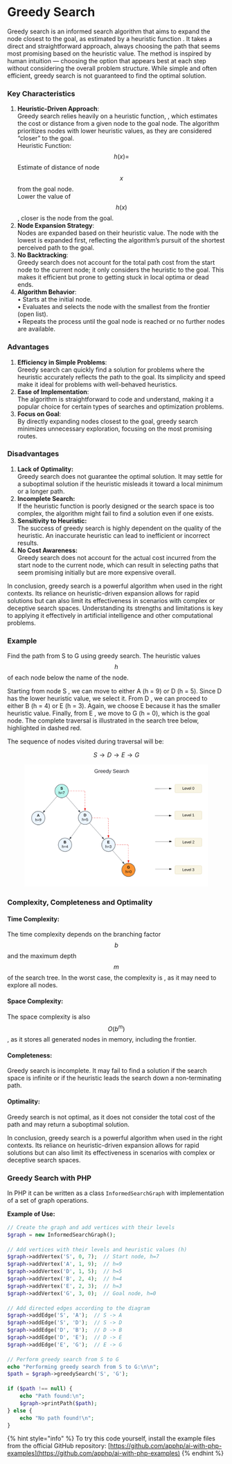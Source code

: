 # Greedy Search

Greedy search is an informed search algorithm that aims to expand the node closest to the goal, as estimated by a heuristic function . It takes a direct and straightforward approach, always choosing the path that seems most promising based on the heuristic value. The method is inspired by human intuition — choosing the option that appears best at each step without considering the overall problem structure. While simple and often efficient, greedy search is not guaranteed to find the optimal solution.

### Key Characteristics

1. **Heuristic-Driven Approach**:\
   Greedy search relies heavily on a heuristic function, , which estimates the cost or distance from a given node to the goal node. The algorithm prioritizes nodes with lower heuristic values, as they are considered “closer” to the goal.\
   Heuristic Function: $$h(x) =$$ Estimate of distance of node $$x$$ from the goal node.\
   Lower the value of $$h(x)$$, closer is the node from the goal.
2. **Node Expansion Strategy**:\
   Nodes are expanded based on their heuristic value. The node with the lowest is expanded first, reflecting the algorithm’s pursuit of the shortest perceived path to the goal.
3. **No Backtracking**:\
   Greedy search does not account for the total path cost from the start node to the current node; it only considers the heuristic to the goal. This makes it efficient but prone to getting stuck in local optima or dead ends.
4. **Algorithm Behavior**:\
   •  Starts at the initial node.\
   •  Evaluates and selects the node with the smallest from the frontier (open list).\
   • Repeats the process until the goal node is reached or no further nodes are available.

### Advantages

1. **Efficiency in Simple Problems**:\
   Greedy search can quickly find a solution for problems where the heuristic accurately reflects the path to the goal. Its simplicity and speed make it ideal for problems with well-behaved heuristics.
2. **Ease of Implementation**:\
   The algorithm is straightforward to code and understand, making it a popular choice for certain types of searches and optimization problems.
3. **Focus on Goal**:\
   By directly expanding nodes closest to the goal, greedy search minimizes unnecessary exploration, focusing on the most promising routes.

### Disadvantages

1. **Lack of Optimality:**\
   Greedy search does not guarantee the optimal solution. It may settle for a suboptimal solution if the heuristic misleads it toward a local minimum or a longer path.
2. **Incomplete Search:**\
   If the heuristic function is poorly designed or the search space is too complex, the algorithm might fail to find a solution even if one exists.
3. **Sensitivity to Heuristic:**\
   The success of greedy search is highly dependent on the quality of the heuristic. An inaccurate heuristic can lead to inefficient or incorrect results.
4. **No Cost Awareness:**\
   Greedy search does not account for the actual cost incurred from the start node to the current node, which can result in selecting paths that seem promising initially but are more expensive overall.

In conclusion, greedy search is a powerful algorithm when used in the right contexts. Its reliance on heuristic-driven expansion allows for rapid solutions but can also limit its effectiveness in scenarios with complex or deceptive search spaces. Understanding its strengths and limitations is key to applying it effectively in artificial intelligence and other computational problems.

### **Example**

Find the path from S to G using greedy search. The heuristic values $$h$$ of each node below the name of the node.

Starting from node S , we can move to either A (h = 9) or D (h = 5). Since D has the lower heuristic value, we select it. From D , we can proceed to either B (h = 4) or E (h = 3). Again, we choose E because it has the smaller heuristic value. Finally, from E , we move to G (h = 0), which is the goal node. The complete traversal is illustrated in the search tree below, highlighted in dashed red.

The sequence of nodes visited during traversal will be:&#x20;

$$S→D→E→G$$

<div align="left"><figure><img src="../../../../../../.gitbook/assets/ai_problem_solving_greedy_search-min.png" alt="" width="563"><figcaption></figcaption></figure></div>

### Complexity, **Completeness** and Optimality

#### Time Complexity:

The time complexity depends on the branching factor $$b$$ and the maximum depth $$m$$ of the search tree. In the worst case, the complexity is , as it may need to explore all nodes.

#### Space Complexity:

The space complexity is also $$O(b^m)$$, as it stores all generated nodes in memory, including the frontier.

#### Completeness:

Greedy search is incomplete. It may fail to find a solution if the search space is infinite or if the heuristic leads the search down a non-terminating path.

#### Optimality:

Greedy search is not optimal, as it does not consider the total cost of the path and may return a suboptimal solution.

In conclusion, greedy search is a powerful algorithm when used in the right contexts. Its reliance on heuristic-driven expansion allows for rapid solutions but can also limit its effectiveness in scenarios with complex or deceptive search spaces.

### Greedy Search with PHP

In PHP  it can be written as a class `InformedSearchGraph` with implementation of a set of graph operations.

**Example of Use:**

```php
// Create the graph and add vertices with their levels
$graph = new InformedSearchGraph();

// Add vertices with their levels and heuristic values (h)
$graph->addVertex('S', 0, 7);  // Start node, h=7
$graph->addVertex('A', 1, 9);  // h=9
$graph->addVertex('D', 1, 5);  // h=5
$graph->addVertex('B', 2, 4);  // h=4
$graph->addVertex('E', 2, 3);  // h=3
$graph->addVertex('G', 3, 0);  // Goal node, h=0

// Add directed edges according to the diagram
$graph->addEdge('S', 'A');  // S -> A
$graph->addEdge('S', 'D');  // S -> D
$graph->addEdge('D', 'B');  // D -> B
$graph->addEdge('D', 'E');  // D -> E
$graph->addEdge('E', 'G');  // E -> G

// Perform greedy search from S to G
echo "Performing greedy search from S to G:\n\n";
$path = $graph->greedySearch('S', 'G');

if ($path !== null) {
    echo "Path found:\n";
    $graph->printPath($path);
} else {
    echo "No path found!\n";
}
```

{% hint style="info" %}
To try this code yourself, install the example files from the official GitHub repository: [https://github.com/apphp/ai-with-php-examples](https://github.com/apphp/ai-with-php-examples)
{% endhint %}
